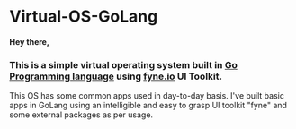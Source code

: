 # Virtual-OS-GoLang

#### Hey there, 

### This is a simple virtual operating system built in [Go Programming language](https://golang.org/) using [fyne.io](https://developer.fyne.io/) UI Toolkit.
This OS has some common apps used in day-to-day basis. I've built basic apps in GoLang using an intelligible and easy to grasp UI toolkit "fyne" and some external packages as per usage.
